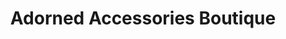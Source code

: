 ---
title: "Adorned Accessories Boutique"
url: /emmaus/adorned-accessories-boutique/
shop: clothes
---